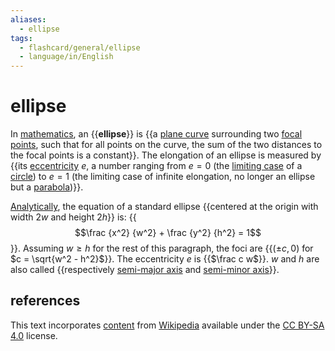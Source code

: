 ```yaml
---
aliases:
  - ellipse
tags:
  - flashcard/general/ellipse
  - language/in/English
---
```


# ellipse

In [mathematics](mathematics.md), an {{__ellipse__}} is {{a [plane curve](plane%20curve.md) surrounding two [focal points](focus%20(geometry).md), such that for all points on the curve, the sum of the two distances to the focal points is a constant}}. The elongation of an ellipse is measured by {{its [eccentricity](eccntricity%20(mathematics).md) $e$, a number ranging from $e = 0$ (the [limiting case](limiting%20case%20(mathematics).md) of a [circle](circle.md)) to $e = 1$ (the limiting case of infinite elongation, no longer an ellipse but a [parabola](parabola.md))}}.

[Analytically](analytic%20geometry.md), the equation of a standard ellipse {{centered at the origin with width $2w$ and height $2h$}} is: {{$$\frac {x^2} {w^2} + \frac {y^2} {h^2} = 1$$}}. Assuming $w \ge h$ for the rest of this paragraph, the foci are {{$(\pm c, 0)$ for $c = \sqrt{w^2 - h^2}$}}. The eccentricity $e$ is {{$\frac c w$}}. $w$ and $h$ are also called {{respectively [semi-major axis](semi-major%20and%20semi-minor%20axes.md) and [semi-minor axis](semi-major%20and%20semi-minor%20axes.md)}}.

## references

This text incorporates [content](https://en.wikipedia.org/wiki/ellipse) from [Wikipedia](Wikipedia.md) available under the [CC BY-SA 4.0](https://creativecommons.org/licenses/by-sa/4.0/) license.
